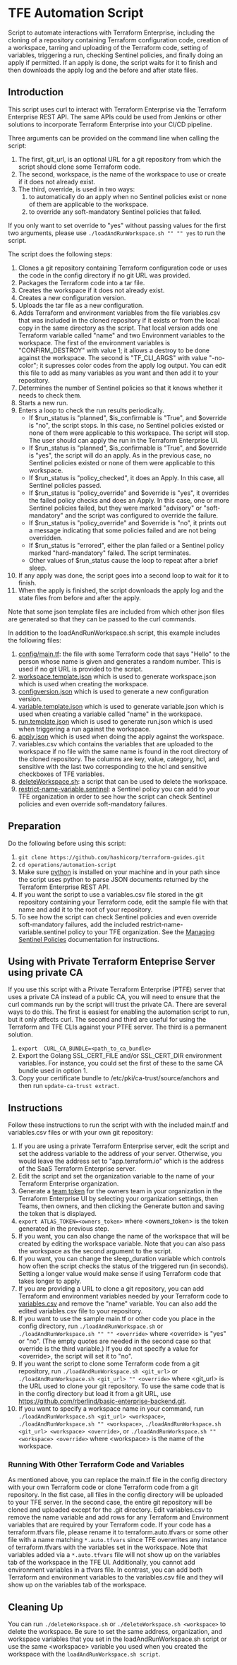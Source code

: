 # TFE Automation Script
Script to automate interactions with Terraform Enterprise, including the cloning of a repository containing Terraform configuration code, creation of a workspace, tarring and uploading of the Terraform code, setting of variables, triggering a run, checking Sentinel policies, and finally doing an apply if permitted. If an apply is done, the script waits for it to finish and then downloads the apply log and the before and after state files.

## Introduction
This script uses curl to interact with Terraform Enterprise via the Terraform Enterprise REST API. The same APIs could be used from Jenkins or other solutions to incorporate Terraform Enterprise into your CI/CD pipeline.

Three arguments can be provided on the command line when calling the script:
1. The first, git_url, is an optional URL for a git repository from which the script should clone some Terraform code.
1. The second, workspace, is the name of the workspace to use or create if it does not already exist.
1. The third, override, is used in two ways:
    1. to automatically do an apply when no Sentinel policies exist or none of them are applicable to the workspace.
    1. to override any soft-mandatory Sentinel policies that failed.

If you only want to set override to "yes" without passing values for the first two arguments, please use `./loadAndRunWorkspace.sh "" "" yes` to run the script.

The script does the following steps:
1. Clones a git repository containing Terraform configuration code or uses the code in the config directory if no git URL was provided.
1. Packages the Terraform code into a tar file.
1. Creates the workspace if it does not already exist.
1. Creates a new configuration version.
1. Uploads the tar file as a new configuration.
1. Adds Terraform and environment variables from the file variables.csv that was included in the cloned repository if it exists or from the local copy in the same directory as the script. That local version adds one Terraform variable called "name" and two Environment variables to the workspace. The first of the environment variables is "CONFIRM_DESTROY" with value 1; it allows a destroy to be done against the workspace. The second is "TF_CLI_ARGS" with value "-no-color"; it supresses color codes from the apply log output. You can edit this file to add as many variables as you want and then add it to your repository.
1. Determines the number of Sentinel policies so that it knows whether it needs to check them.
1. Starts a new run.
1. Enters a loop to check the run results periodically.
    - If $run_status is "planned", $is_confirmable is "True", and $override is "no", the script stops. In this case, no Sentinel policies existed or none of them were applicable to this workspace. The script will stop.  The user should can apply the run in the Terraform Enterprise UI.
    - If $run_status is "planned", $is_confirmable is "True", and $override is "yes", the script will do an apply. As in the previous case, no Sentinel policies existed or none of them were applicable to this workspace.
    - If $run_status is "policy_checked", it does an Apply. In this case, all Sentinel policies passed.
    - If $run_status is "policy_override" and $override is "yes", it overrides the failed policy checks and does an Apply. In this case, one or more Sentinel policies failed, but they were marked "advisory" or "soft-mandatory" and the script was configured to override the failure.
    - If $run_status is "policy_override" and $override is "no", it prints out a message indicating that some policies failed and are not being overridden.
    - If $run_status is "errored", either the plan failed or a Sentinel policy marked "hard-mandatory" failed. The script terminates.
    - Other values of $run_status cause the loop to repeat after a brief sleep.
1. If any apply was done, the script goes into a second loop to wait for it to finish.
1. When the apply is finished, the script downloads the apply log and the state files from before and after the apply.

Note that some json template files are included from which other json files are generated so that they can be passed to the curl commands.

In addition to the loadAndRunWorkspace.sh script, this example includes the following files:

1. [config/main.tf](./config/main.tf): the file with some Terraform code that says "Hello" to the person whose name is given and generates a random number. This is used if no git URL is provided to the script.
1. [workspace.template.json](./workspace.template.json) which is used to generate workspace.json which is used when creating the workspace.
1. [configversion.json](./configversion.json) which is used to generate a new configuration version.
1. [variable.template.json](./variable.template.json) which is used to generate variable.json which is used when creating a variable called "name" in the workspace.
1. [run.template.json](./run.template.json) which is used to generate run.json which is used when triggering a run against the workspace.
1. [apply.json](./apply.json) which is used when doing the apply against the workspace.
1. variables.csv which contains the variables that are uploaded to the workspace if no file with the same name is found in the root directory of the cloned repository. The columns are key, value, category, hcl, and sensitive with the last two corresponding to the hcl and sensitive checkboxes of TFE variables.
1. [deleteWorkspace.sh](./deleteWorkspace.sh): a script that can be used to delete the workspace.
1. [restrict-name-variable.sentinel](./restrict-name-variable.sentinel): a Sentinel policy you can add to your TFE organization in order to see how the script can check Sentinel policies and even override soft-mandatory failures.

## Preparation
Do the following before using this script:

1. `git clone https://github.com/hashicorp/terraform-guides.git`
1. `cd operations/automation-script`
1. Make sure [python](https://www.python.org/downloads/) is installed on your machine and in your path since the script uses python to parse JSON documents returned by the Terraform Enterprise REST API.
1. If you want the script to use a variables.csv file stored in the git repository containing your Terraform code, edit the sample file with that name and add it to the root of your repository.
1. To see how the script can check Sentinel policies and even override soft-mandatory failures, add the included restrict-name-variable.sentinel policy to your TFE organization. See the [Managing Sentinel Policies](https://www.terraform.io/docs/enterprise/sentinel/manage-policies.html) documentation for instructions.

## Using with Private Terraform Enteprise Server using private CA
If you use this script with a Private Terraform Enterprise (PTFE) server that uses a private CA instead of a public CA, you will need to ensure that the curl commands run by the script will trust the private CA.  There are several ways to do this.  The first is easiest for enabling the automation script to run, but it only affects curl. The second and third are useful for using the Terraform and TFE CLIs against your PTFE server. The third is a permanent solution.
1. `export  CURL_CA_BUNDLE=<path_to_ca_bundle>`
1. Export the Golang SSL_CERT_FILE and/or SSL_CERT_DIR environment variables. For instance, you could set the first of these to the same CA bundle used in option 1.
1. Copy your certificate bundle to /etc/pki/ca-trust/source/anchors and then run `update-ca-trust extract`.

## Instructions
Follow these instructions to run the script with with the included main.tf and variables.csv files or with your own git repository:

1. If you are using a private Terraform Enterprise server, edit the script and set the address variable to the address of your server. Otherwise, you would leave the address set to "app.terraform.io" which is the address of the SaaS Terraform Enterprise server.
1. Edit the script and set the organization variable to the name of your Terraform Enterprise organization.
1. Generate a [team token](https://www.terraform.io/docs/enterprise/users-teams-organizations/service-accounts.html#team-service-accounts) for the owners team in your organization in the Terraform Enterprise UI by selecting your organization settings, then Teams, then owners, and then clicking the Generate button and saving the token that is displayed.
1. `export ATLAS_TOKEN=<owners_token>` where \<owners_token\> is the token generated in the previous step.
1. If you want, you can also change the name of the workspace that will be created by editing the workspace variable. Note that you can also pass the workspace as the second argument to the script.
1. If you want, you can change the sleep_duration variable which controls how often the script checks the status of the triggered run (in seconds). Setting a longer value would make sense if using Terraform code that takes longer to apply.
1. If you are providing a URL to clone a git repository, you can add Terraform and environment variables needed by your Terraform code to [variables.csv](./variables.csv) and remove the "name" variable. You can also add the edited variables.csv file to your repository.
1. If you want to use the sample main.tf or other code you place in the config directory, run  `./loadAndRunWorkspace.sh` or `./loadAndRunWorkspace.sh "" "" <override>` where \<override\> is "yes" or "no". (The empty quotes are needed in the second case so that override is the third variable.) If you do not specify a value for \<override\>, the script will set it to "no".
1. If you want the script to clone some Terraform code from a git repository, run `./loadAndRunWorkspace.sh <git_url>` or `./loadAndRunWorkspace.sh <git_url> "" <override>` where \<git_url\> is the URL used to clone your git repository. To use the same code that is in the config directory but load it from a git URL, use https://github.com/rberlind/basic-enterprise-backend.git.
1. If you want to specify a workspace name in your command, run `./loadAndRunWorkspace.sh <git_url> <workspace>`, `./loadAndRunWorkspace.sh "" <workspace>`, `./loadAndRunWorkspace.sh <git_url> <workspace> <override>`, or `./loadAndRunWorkspace.sh "" <workspace> <override>` where \<workspace\> is the name of the workspace.

### Running With Other Terraform Code and Variables
As mentioned above, you can replace the main.tf file in the config directory with your own Terraform code or clone Terraform code from a git repository. In the fist case, all files in the config directory will be uploaded to your TFE server.  In the second case, the entire git repository will be cloned and uploaded except for the .git directory. Edit variables.csv to remove the name variable and add rows for any Terraform and Environment variables that are required by your Terraform code.  If your code has a terraform.tfvars file, please rename it to terraform.auto.tfvars or some other file with a name matching `*.auto.tfvars` since TFE overwrites any instance of terraform.tfvars with the variables set in the workspace. Note that variables added via a `*.auto.tfvars` file will not show up on the variables tab of the workspace in the TFE UI. Additionally, you cannot add environment variables in a tfvars file. In contrast, you can add both Terraform and environment variables to the variables.csv file and they will show up on the variables tab of the workspace.

## Cleaning Up
You can run `./deleteWorkspace.sh` or `./deleteWorkspace.sh <workspace>` to delete the workspace. Be sure to set the same address, organization, and workspace variables that you set in the loadAndRunWorkspace.sh script or use the same \<workspace\> variable you used when you created the workspace with the `loadAndRunWorkspace.sh script`.
